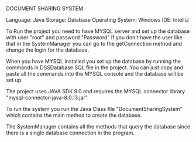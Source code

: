 DOCUMENT SHARING SYSTEM

Language: Java
Storage: Database
Operating System: Windows
IDE: IntelliJ

To Run the project you need to have MYSQL server and set up the database with user "root" and password "Password"
If you don't have the user like that in the SystemManager you can go to the getConnection method and change the login
for the database. 

When you have MYSQL installed you set up the database by running the commands in DSSDatabase.SQL file in the project. You can just copy and paste all the commands into the MYSQL console and the database will be set up.

The project uses JAVA SDK 9.0 and requires the MYSQL connector library "mysql-connector-java-8.0.13.jar".

To run the system you run the Java Class file "DocumentSharingSystem" which contains the main method to create the database. 

The SystemManager contains all the methods that query the database since there is a single database connection in the program. 

